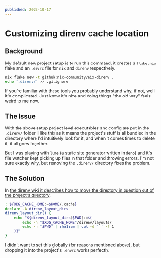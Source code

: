 ```yaml
---
published: 2023-10-17
---
```


# Customizing direnv cache location

## Background

My default new project setup is to run this command, it creates a `flake.nix` flake and an `.envrc` file for `nix` and `direnv` respectively.

```bash
nix flake new -t github:nix-community/nix-direnv .
echo ".direnv/" >> .gitignore
```

If you're familiar with these tools you probably understand why, if not, well it's complicated. Just know it's nice and doing things "the old way" feels weird to me now.

## The Issue

With the above setup project level executables and config are put in the `.direnv/` folder. I like this as it means the project's stuff is all bundled in the directory where I'd intuitively look for it, and when it comes times to delete it, it all goes together.

But I was playing with `lume` (a static site generator written in `deno`) and it's file watcher kept picking up files in that folder and throwing errors. I'm not sure exactly why, but removing the `.direnv/` directory fixes the problem.

## The Solution

In [the direnv wiki it describes how to move the directory in question out of the project's directory](https://github.com/direnv/direnv/wiki/Customizing-cache-location).

```bash
: ${XDG_CACHE_HOME:=$HOME/.cache}
declare -A direnv_layout_dirs
direnv_layout_dir() {
	echo "${direnv_layout_dirs[$PWD]:=$(
		echo -n "$XDG_CACHE_HOME"/direnv/layouts/
		echo -n "$PWD" | sha1sum | cut -d ' ' -f 1
	)}"
}
```

I didn't want to set this globally (for reasons mentioned above), but dropping it into the project's `.envrc` works perfectly.

